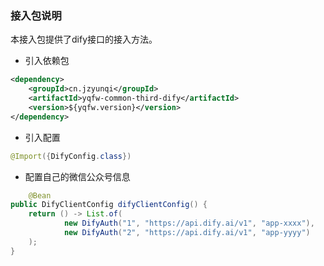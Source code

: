 ### 接入包说明
本接入包提供了dify接口的接入方法。

* 引入依赖包
```xml
<dependency>
    <groupId>cn.jzyunqi</groupId>
    <artifactId>yqfw-common-third-dify</artifactId>
    <version>${yqfw.version}</version>
</dependency>
```
* 引入配置
```java
@Import({DifyConfig.class})
```
* 配置自己的微信公众号信息
```java
    @Bean
public DifyClientConfig difyClientConfig() {
    return () -> List.of(
            new DifyAuth("1", "https://api.dify.ai/v1", "app-xxxx"),
            new DifyAuth("2", "https://api.dify.ai/v1", "app-yyyy")
    );
}
```